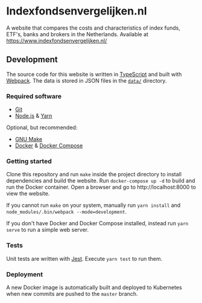 # Indexfondsenvergelijken.nl

A website that compares the costs and characteristics of index funds, ETF's, banks and brokers in the Netherlands.
Available at https://www.indexfondsenvergelijken.nl/

## Development

The source code for this website is written in [TypeScript](https://www.typescriptlang.org/) and built
with [Webpack](https://webpack.js.org/).
The data is stored in JSON files in the [`data/`](data/) directory.

### Required software

- [Git](https://git-scm.com/book/en/v2/Getting-Started-Installing-Git)
- [Node.js](https://nodejs.org/en/download/) & [Yarn](https://yarnpkg.com/)

Optional, but recommended:

- [GNU Make](https://www.gnu.org/software/make/)
- [Docker](https://docs.docker.com/install/) &
  [Docker Compose](https://docs.docker.com/compose/install/)

### Getting started

Clone this repository and run `make` inside the project directory to install dependencies and build the website.
Run `docker-compose up -d` to build and run the Docker container.
Open a browser and go to http://localhost:8000 to view the website.

If you cannot run `make` on your system, manually run `yarn install` and
`node_modules/.bin/webpack --mode=development`.

If you don't have Docker and Docker Compose installed, instead run `yarn serve`
to run a simple web server.

### Tests

Unit tests are written with [Jest](https://jestjs.io/). Execute `yarn test` to run them.

### Deployment

A new Docker image is automatically built and deployed to Kubernetes when new commits are pushed to the `master` branch.
